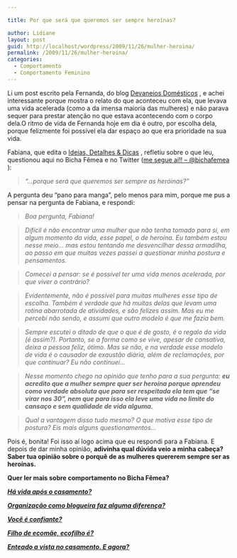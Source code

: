 ```yaml
---

title: Por que será que queremos ser sempre heroínas?

author: Lidiane
layout: post
guid: http://localhost/wordpress/2009/11/26/mulher-heroina/
permalink: /2009/11/26/mulher-heroina/
categories:
  - Comportamento
  - Comportamento Feminino
---
```

Li um post escrito pela Fernanda, do blog [Devaneios Domésticos](http://devaneiosdomesticos.blogspot.com/) , e achei interessante porque mostra o relato do que aconteceu com ela, que levava uma vida acelerada (como a da imensa maioria das mulheres) e não parava sequer para prestar atenção no que estava acontecendo com o corpo dela.O ritmo de vida de Fernanda hoje em dia é outro, por escolha dela, porque felizmente foi possível ela dar espaço ao que era prioridade na sua vida.

Fabiana, que edita o [Ideias, Detalhes & Dicas](http://ideiasdetalhesedicas.blogspot.com/) , refletiu sobre o que leu, questionou aqui no Bicha Fêmea e no Twitter ([me segue aí!! &#8211; @bichafemea](http://twitter.com/bichafemea) ):

> _“&#8230;porque será que queremos ser sempre as heróinas?”_

A pergunta deu “pano para manga”, pelo menos para mim, porque me pus a pensar na pergunta de Fabiana, e respondi:

> _Boa pergunta, Fabiana!_

> _Difícil é não encontrar uma mulher que não tenha tomado para si, em algum momento da vida, esse papel, o de heroína. Eu também estou nesse meio&#8230; mas estou tentando me desvencilhar dessa armadilha, ao passo em que muitas vezes passei a questionar minha postura e pensamentos._

> _Comecei a pensar: se é possível ter uma vida menos acelerada, por que viver o contrário?_ 

> _Evidentemente, não é possível para muitas mulheres esse tipo de escolha. Também é verdade que há muitas delas que levam uma rotina abarrotada de atividades, e são felizes assim. Mas eu me percebi não sendo, e assumi que outro modelo é que me fazia bem._ 

> _Sempre escutei o ditado de que o que é de gosto, é o regalo da vida (é assim?). Portanto, se a forma como se vive, apesar de cansativa, deixa a pessoa feliz, ótimo. Mas se não, e na verdade esse modelo de vida é o causador de exaustão diária, além de reclamações, por que continuar? Eu não continuei&#8230;_

> _Nesse momento chego na opinião que tenho para a sua pergunta: **eu acredito que a mulher sempre quer ser heroína porque aprendeu como verdade absoluta que para ser respeitada ela tem que “se virar nos 30”, nem que para isso ela leve uma vida no limite do cansaço e sem qualidade de vida alguma.**_ 

> _Qual a vantagem disso tudo mesmo? O que motiva esse tipo de postura? Eis mais alguns questionamentos&#8230;_

Pois é, bonita! Foi isso aí logo acima que eu respondi para a Fabiana. E depois de dar minha opinião, **adivinha qual dúvida veio a minha cabeça? Saber tua opinião sobre o porquê de as mulheres quererem sempre ser as heroínas.** 

**Quer ler mais sobre comportamento no Bicha Fêmea?**

**_<a href="http://www.trololodemulher.com.br/2010/06/30/casamento-2/" target="_self">Há vida após o casamento?</a>_**

**_<a href="http://www.trololodemulher.com.br/2010/06/11/organizacao-blogosfera/" target="_self">Organização como blogueira faz alguma diferença?</a>_**

**_<a href="http://www.trololodemulher.com.br/2010/05/21/auto-estima-confianca-mulher/" target="_self">Você é confiante?</a>_**

**_<a href="http://www.trololodemulher.com.br/2010/05/19/educacao-ecologica-criancas/" target="_self">Filho de ecomãe, ecofilho é?</a>_**

**_<a href="http://www.trololodemulher.com.br/2010/05/12/enteado-casamento/" target="_self">Enteado a vista no casamento. E agora?</a>_**